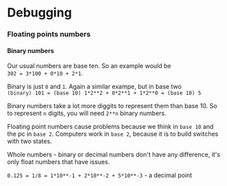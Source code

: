 Debugging
=========

### Floating points numbers

#### Binary numbers

Our usual numbers are base ten. So an example would be  
`302 = 3*100 + 0*10 + 2*1`.

Binary is just `0` and `1`. Again a similar exampe, but in base two  
`(binary) 101 = (base 10) 1*2**2 + 0*2**1 + 1*2**0 = (base 10) 5`

Binary numbers take a lot more diggits to represent them than base 10. So to represent `n` digits, you will need `2**n` binary numbers.

Floating point numbers cause problems because we think in `base 10` and the pc in `base 2`. Computers work in `base 2`, because it is to build switches with two states.

Whole numbers - binary or decimal numbers don't have any difference, it's only float numbers that have issues.

`0.125 = 1/8 = 1*10**-1 + 2*10**-2 + 5*10**-3` - a decimal point



